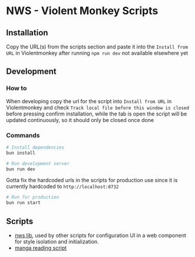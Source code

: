 # NWS - Violent Monkey Scripts

## Installation

Copy the URL(s) from the scripts section and paste it into the `Install from URL` in Violentmonkey after running `npm run dev` not available elsewhere yet

## Development

### How to

When developing copy the url for the script into `Install from URL` in Violentmonkey and check `Track local file before this window is closed` before pressing confirm installation, while the tab is open the script will be updated continuously, so it should only be closed once done

### Commands

```sh
# Install dependencies
bun install
```

```sh
# Run development server
bun run dev
```

Gotta fix the hardcoded urls in the scripts for production use since it is currently hardcoded to `http://localhost:8732`

```sh
# Run for production
bun run start
```

## Scripts

- [nws lib](src/scripts/nws.lib.js), used by other scripts for configuration UI in a web component for style isolation and initialization.
- [manga reading script](src/scripts/manga-reading-script.user.js)
